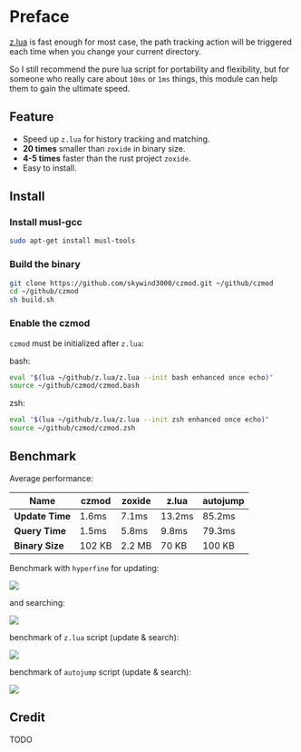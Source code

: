 # Preface
 
[z.lua](https://github.com/skywind3000/z.lua) is fast enough for most case, the path tracking action will be triggered each time when you change your current directory.

So I still recommend the pure lua script for portability and flexibility, but for someone who really care about `10ms` or `1ms` things, this module can help them to gain the ultimate speed.


## Feature

- Speed up `z.lua` for history tracking and matching.
- **20 times** smaller than `zoxide` in binary size.
- **4-5 times** faster than the rust project `zoxide`.
- Easy to install.

## Install

### Install musl-gcc

```bash
sudo apt-get install musl-tools
```

### Build the binary

```Bash
git clone https://github.com/skywind3000/czmod.git ~/github/czmod
cd ~/github/czmod
sh build.sh
```

### Enable the czmod

`czmod` must be initialized after `z.lua`:

bash:

```bash
eval "$(lua ~/github/z.lua/z.lua --init bash enhanced once echo)"
source ~/github/czmod/czmod.bash
```

zsh:

```bash
eval "$(lua ~/github/z.lua/z.lua --init zsh enhanced once echo)"
source ~/github/czmod/czmod.zsh
```

## Benchmark

Average performance:

| Name | czmod | zoxide | z.lua | autojump |
|-|-|-|-|-|
| **Update Time** | 1.6ms | 7.1ms | 13.2ms | 85.2ms |
| **Query Time** | 1.5ms | 5.8ms | 9.8ms | 79.3ms | 
| **Binary Size** | 102 KB | 2.2 MB | 70 KB | 100 KB |


Benchmark with `hyperfine` for updating:

![](https://skywind3000.github.io/images/p/czmod/i-add.png)

and searching:

![](https://skywind3000.github.io/images/p/czmod/i-query.png)

benchmark of `z.lua` script (update & search):

![](https://skywind3000.github.io/images/p/czmod/zlua.png)

benchmark of `autojump` script (update & search):

![](https://skywind3000.github.io/images/p/czmod/autojump.png)


## Credit

TODO
